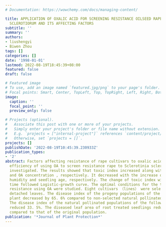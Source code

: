 ```yaml
---
# Documentation: https://wowchemy.com/docs/managing-content/

title: APPLICATION OF OXALIC ACID FOR SCREENING RESISTANCE OILSEED RAPE TO SCLEROTINIA
  SCLEROTIORUM AND ITS AFFECTING FACTORS
subtitle: ''
summary: ''
authors:
- liushengyi
- Biwen Zhou
tags: []
categories: []
date: '1998-01-01'
lastmod: 2022-08-19T18:45:39+08:00
featured: false
draft: false

# Featured image
# To use, add an image named `featured.jpg/png` to your page's folder.
# Focal points: Smart, Center, TopLeft, Top, TopRight, Left, Right, BottomLeft, Bottom, BottomRight.
image:
  caption: ''
  focal_point: ''
  preview_only: false

# Projects (optional).
#   Associate this post with one or more of your projects.
#   Simply enter your project's folder or file name without extension.
#   E.g. `projects = ["internal-project"]` references `content/project/deep-learning/index.md`.
#   Otherwise, set `projects = []`.
projects: []
publishDate: '2022-08-19T10:45:39.230933Z'
publication_types:
- '2'
abstract: Factors affecting resistance of rape cultivars to oxalic acid （OA） and the
  efficiency of using OA to screen resistance rape to Sclerotinia sclerotiorum was
  investigated. The results showed that toxic index increased along with temperature
  and OA concentration , respectively. It decreased with the increase of relative
  humidity and seedling age, respectively. The change of toxic index with treatment
  time followed Logistic-growth curve. The optimal conditions for the test of cultivar
  resistance using OA were studied. Eight cultivars （lines） were selected by soaking
  detached leaves. The disease index of the progeny populations of the selected single
  plant decreased by 65. 6% compared to non-selected natural pollinated population.
  The disease index of the natural pollinated populations of the following generation
  reduced 33. 5%. The diseased leaf area of root treated seedlings reduced 1.7% -68%
  compared to that of the original population.
publication: '*Journal of Plant Protection*'
---
```

